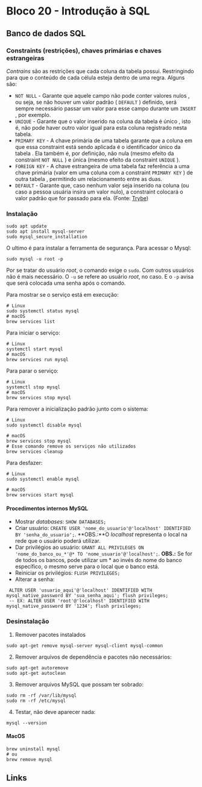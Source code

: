 # Bloco 20 - Introdução à SQL

## Banco de dados SQL

### Constraints (restrições), chaves primárias e chaves estrangeiras

*Contrains* são as restrições que cada coluna da tabela possui. Restringindo para que o conteúdo de cada célula esteja dentro de uma regra. Alguns são:

- `NOT NULL` - Garante que aquele campo não pode conter valores nulos , ou seja, se não houver um valor padrão ( `DEFAULT` ) definido, será sempre necessário passar um valor para esse campo durante um `INSERT` , por exemplo.
- `UNIQUE` - Garante que o valor inserido na coluna da tabela é único , isto é, não pode haver outro valor igual para esta coluna registrado nesta tabela.
- `PRIMARY KEY` - A chave primária de uma tabela garante que a coluna em que essa constraint está sendo aplicada é o identificador único da tabela . Ela também é, por definição, não nula (mesmo efeito da constraint `NOT NULL` ) e única (mesmo efeito da constraint `UNIQUE` ).
- `FOREIGN KEY` - A chave estrangeira de uma tabela faz referência a uma chave primária (valor em uma coluna com a constraint `PRIMARY KEY` ) de outra tabela , permitindo um relacionamento entre as duas.
- `DEFAULT` - Garante que, caso nenhum valor seja inserido na coluna (ou caso a pessoa usuária insira um valor nulo), a constraint colocará o valor padrão que for passado para ela.
(Fonte: [Trybe](betrybe.com))

### Instalação

```
sudo apt update
sudo apt install mysql-server
sudo mysql_secure_installation
```

O ultimo é para instalar a ferramenta de segurança. Para acessar o Mysql:

```
sudo mysql -u root -p
```

Por se tratar do usuário *root*, o comando exige o `sudo`. Com outros usuários não é mais necessário. O `-u` se refere ao usuário *root*, no caso. E o `-p` avisa que será colocada uma senha após o comando.

Para mostrar se o serviço está em execução:

```
# Linux
sudo systemctl status mysql
# macOS
brew services list
```

Para iniciar o serviço:

```
# Linux
systemctl start mysql
# macOS
brew services run mysql
```

Para parar o serviço:

```
# Linux
systemctl stop mysql
# macOS
brew services stop mysql
```

Para remover a inicialização padrão junto com o sistema:

```
# Linux
sudo systemctl disable mysql

# macOS
brew services stop mysql
# Esse comando remove os serviços não utilizados
brew services cleanup
```

Para desfazer:

```
# Linux
sudo systemctl enable mysql

# macOS
brew services start mysql
```

#### Procedimentos internos MySQL

- Mostrar *databases*: `SHOW DATABASES;`
- Criar usuário: `CREATE USER 'nome_do_usuario'@'localhost' IDENTIFIED BY 'senha_do_usuario';`. **OBS.:**O *localhost* representa o local na rede que o usuário poderá utilizar.
- Dar privilégios ao usuário: `GRANT ALL PRIVILEGES ON 'nome_do_banco_ou_*'@* TO 'nome_usuario'@'localhost';`. **OBS.:** Se for de todos os bancos, pode utilizar um * ao invés do nome do banco específico, o mesmo serve para o local que o banco está.
- Reiniciar os privilégios: `FLUSH PRIVILEGES;`
- Alterar a senha:

```
 ALTER USER 'usuario_aqui'@'localhost' IDENTIFIED WITH mysql_native_password BY 'sua_senha_aqui'; flush privileges;
 -- EX: ALTER USER 'root'@'localhost' IDENTIFIED WITH mysql_native_password BY '1234'; flush privileges;
```

### Desinstalação

1. Remover pacotes instalados

```
sudo apt-get remove mysql-server mysql-client mysql-common
```

2. Remover arquivos de dependência e pacotes não necessários:

```
sudo apt-get autoremove
sudo apt-get autoclean
```

3. Remover arquivos MySQL que possam ter sobrado:

```
sudo rm -rf /var/lib/mysql
sudo rm -rf /etc/mysql
```

4. Testar, não deve aparecer nada:

```
mysql --version
```

#### MacOS

```
brew uninstall mysql
# ou
brew remove mysql
```

## Links